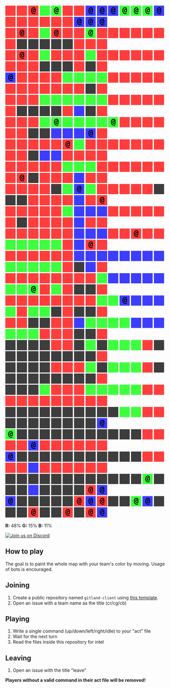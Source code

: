 ![](icons/ur) ![](icons/ur) ![](icons/cr) ![](icons/ug) ![](icons/cg) ![](icons/ur) ![](icons/ur) ![](icons/cb) ![](icons/cb) ![](icons/cb) ![](icons/cg) ![](icons/cg) ![](icons/cg) ![](icons/cb) ![](icons/ur) ![](icons/ur) ![](icons/ur) ![](icons/ur) ![](icons/ur) ![](icons/ur) ![](icons/cb) ![](icons/cb) ![](icons/cb)  
![](icons/ur) ![](icons/cr) ![](icons/ur) ![](icons/ug) ![](icons/cr) ![](icons/ur) ![](icons/ur) ![](icons/cg) ![](icons/ur) ![](icons/ur) ![](icons/ur) ![](icons/ur) ![](icons/ur) ![](icons/ur) ![](icons/ur) ![](icons/ux) ![](icons/ux) ![](icons/ux) ![](icons/ux) ![](icons/ux) ![](icons/ur) ![](icons/ur) ![](icons/ur)  
![](icons/ur) ![](icons/cr) ![](icons/ur) ![](icons/ug) ![](icons/ur) ![](icons/ur) ![](icons/ur) ![](icons/ug) ![](icons/ur) ![](icons/ur) ![](icons/ur) ![](icons/ur) ![](icons/ur) ![](icons/ur) ![](icons/ur) ![](icons/ur) ![](icons/ur) ![](icons/ux) ![](icons/ux) ![](icons/ux) ![](icons/ur) ![](icons/ux) ![](icons/ur)  
![](icons/cb) ![](icons/ur) ![](icons/ur) ![](icons/ur) ![](icons/ur) ![](icons/ug) ![](icons/ug) ![](icons/ug) ![](icons/ug) ![](icons/ur) ![](icons/ur) ![](icons/ur) ![](icons/ur) ![](icons/ur) ![](icons/ur) ![](icons/ur) ![](icons/ur) ![](icons/ur) ![](icons/ur) ![](icons/ur) ![](icons/ur) ![](icons/ux) ![](icons/ur)  
![](icons/ur) ![](icons/ur) ![](icons/ur) ![](icons/ug) ![](icons/ug) ![](icons/ug) ![](icons/ug) ![](icons/ug) ![](icons/ug) ![](icons/ur) ![](icons/ur) ![](icons/ur) ![](icons/ur) ![](icons/ur) ![](icons/ur) ![](icons/ux) ![](icons/ux) ![](icons/ux) ![](icons/ux) ![](icons/ur) ![](icons/ub) ![](icons/ux) ![](icons/ur)  
![](icons/ur) ![](icons/ur) ![](icons/ur) ![](icons/ug) ![](icons/cg) ![](icons/ug) ![](icons/ug) ![](icons/ug) ![](icons/ug) ![](icons/cg) ![](icons/ur) ![](icons/ur) ![](icons/ur) ![](icons/ur) ![](icons/ur) ![](icons/ur) ![](icons/ux) ![](icons/ux) ![](icons/ub) ![](icons/ub) ![](icons/ub) ![](icons/cb) ![](icons/ur)  
![](icons/ur) ![](icons/ur) ![](icons/ur) ![](icons/ur) ![](icons/ur) ![](icons/cr) ![](icons/ug) ![](icons/ur) ![](icons/ur) ![](icons/ur) ![](icons/ur) ![](icons/ur) ![](icons/ur) ![](icons/ur) ![](icons/ur) ![](icons/ur) ![](icons/ux) ![](icons/ub) ![](icons/ub) ![](icons/ur) ![](icons/ur) ![](icons/ur) ![](icons/ur)  
![](icons/ur) ![](icons/ur) ![](icons/ur) ![](icons/ur) ![](icons/ur) ![](icons/ug) ![](icons/ug) ![](icons/ug) ![](icons/ur) ![](icons/ur) ![](icons/ur) ![](icons/ur) ![](icons/ur) ![](icons/ur) ![](icons/ur) ![](icons/cr) ![](icons/ux) ![](icons/ur) ![](icons/ur) ![](icons/ur) ![](icons/ub) ![](icons/ur) ![](icons/ur)  
![](icons/ur) ![](icons/ur) ![](icons/ur) ![](icons/ur) ![](icons/ux) ![](icons/ug) ![](icons/cb) ![](icons/ug) ![](icons/ur) ![](icons/ur) ![](icons/ur) ![](icons/ur) ![](icons/ur) ![](icons/ux) ![](icons/ux) ![](icons/ux) ![](icons/ur) ![](icons/ur) ![](icons/ur) ![](icons/ur) ![](icons/ub) ![](icons/ur) ![](icons/cr)  
![](icons/ur) ![](icons/ur) ![](icons/ur) ![](icons/ur) ![](icons/ur) ![](icons/ug) ![](icons/ub) ![](icons/ub) ![](icons/ub) ![](icons/ur) ![](icons/ur) ![](icons/ur) ![](icons/ur) ![](icons/ur) ![](icons/ur) ![](icons/ux) ![](icons/ur) ![](icons/ur) ![](icons/ur) ![](icons/ur) ![](icons/ub) ![](icons/ur) ![](icons/ur)  
![](icons/ur) ![](icons/ur) ![](icons/ur) ![](icons/ur) ![](icons/ur) ![](icons/ur) ![](icons/ub) ![](icons/ub) ![](icons/ub) ![](icons/ur) ![](icons/ur) ![](icons/cr) ![](icons/ur) ![](icons/ur) ![](icons/ug) ![](icons/ug) ![](icons/ug) ![](icons/ug) ![](icons/ug) ![](icons/ur) ![](icons/ub) ![](icons/cr) ![](icons/ur)  
![](icons/ur) ![](icons/ur) ![](icons/ur) ![](icons/ur) ![](icons/ur) ![](icons/ur) ![](icons/ub) ![](icons/ub) ![](icons/ub) ![](icons/ub) ![](icons/ub) ![](icons/ub) ![](icons/ub) ![](icons/ub) ![](icons/ug) ![](icons/ug) ![](icons/ug) ![](icons/ug) ![](icons/ug) ![](icons/ur) ![](icons/ux) ![](icons/ub) ![](icons/ur)  
![](icons/ur) ![](icons/ur) ![](icons/ur) ![](icons/ur) ![](icons/ur) ![](icons/ur) ![](icons/ur) ![](icons/ur) ![](icons/ug) ![](icons/ub) ![](icons/ub) ![](icons/ub) ![](icons/ub) ![](icons/ub) ![](icons/ug) ![](icons/ug) ![](icons/cg) ![](icons/ur) ![](icons/ug) ![](icons/ur) ![](icons/ux) ![](icons/ux) ![](icons/ur)  
![](icons/ur) ![](icons/ur) ![](icons/ur) ![](icons/ur) ![](icons/ur) ![](icons/ur) ![](icons/ur) ![](icons/ur) ![](icons/ug) ![](icons/ug) ![](icons/cb) ![](icons/ub) ![](icons/ub) ![](icons/ub) ![](icons/ug) ![](icons/ur) ![](icons/ug) ![](icons/ug) ![](icons/ux) ![](icons/ur) ![](icons/ux) ![](icons/ux) ![](icons/ur)  
![](icons/ur) ![](icons/ur) ![](icons/ux) ![](icons/ux) ![](icons/ur) ![](icons/ur) ![](icons/ub) ![](icons/ug) ![](icons/ug) ![](icons/ug) ![](icons/ug) ![](icons/ub) ![](icons/ub) ![](icons/ub) ![](icons/ug) ![](icons/ug) ![](icons/ug) ![](icons/ur) ![](icons/ur) ![](icons/ur) ![](icons/ux) ![](icons/ux) ![](icons/ur)  
![](icons/ux) ![](icons/ux) ![](icons/ux) ![](icons/ux) ![](icons/ur) ![](icons/ur) ![](icons/ux) ![](icons/ug) ![](icons/ux) ![](icons/ug) ![](icons/ug) ![](icons/ug) ![](icons/ur) ![](icons/ux) ![](icons/ux) ![](icons/ux) ![](icons/ux) ![](icons/ux) ![](icons/ux) ![](icons/ux) ![](icons/ux) ![](icons/ux) ![](icons/ur)  
![](icons/ux) ![](icons/ux) ![](icons/ux) ![](icons/ux) ![](icons/ur) ![](icons/ur) ![](icons/ur) ![](icons/ug) ![](icons/ux) ![](icons/ug) ![](icons/ug) ![](icons/ug) ![](icons/ur) ![](icons/ux) ![](icons/ux) ![](icons/ux) ![](icons/ux) ![](icons/ux) ![](icons/ux) ![](icons/ux) ![](icons/ux) ![](icons/ux) ![](icons/ur)  
![](icons/ux) ![](icons/ux) ![](icons/ux) ![](icons/ug) ![](icons/ur) ![](icons/ur) ![](icons/ur) ![](icons/ug) ![](icons/ug) ![](icons/ug) ![](icons/ug) ![](icons/ug) ![](icons/ur) ![](icons/ur) ![](icons/ur) ![](icons/ur) ![](icons/ur) ![](icons/ur) ![](icons/ur) ![](icons/ur) ![](icons/ur) ![](icons/ur) ![](icons/ur)  
![](icons/ux) ![](icons/ux) ![](icons/ux) ![](icons/ux) ![](icons/ux) ![](icons/ux) ![](icons/ux) ![](icons/ux) ![](icons/ux) ![](icons/ux) ![](icons/ug) ![](icons/ug) ![](icons/ur) ![](icons/ur) ![](icons/ux) ![](icons/ux) ![](icons/ux) ![](icons/ux) ![](icons/ux) ![](icons/ux) ![](icons/ux) ![](icons/ux) ![](icons/cb)  
![](icons/cg) ![](icons/ux) ![](icons/ux) ![](icons/ux) ![](icons/ux) ![](icons/ux) ![](icons/ux) ![](icons/ux) ![](icons/ux) ![](icons/ux) ![](icons/ux) ![](icons/ux) ![](icons/ur) ![](icons/ur) ![](icons/ur) ![](icons/ur) ![](icons/cb) ![](icons/ur) ![](icons/ur) ![](icons/ur) ![](icons/ur) ![](icons/ur) ![](icons/ur)  
![](icons/cb) ![](icons/ux) ![](icons/ux) ![](icons/ux) ![](icons/ux) ![](icons/ux) ![](icons/ux) ![](icons/ux) ![](icons/ux) ![](icons/ux) ![](icons/ux) ![](icons/ux) ![](icons/ur) ![](icons/ur) ![](icons/ur) ![](icons/ur) ![](icons/ub) ![](icons/ur) ![](icons/ur) ![](icons/ur) ![](icons/ur) ![](icons/ur) ![](icons/ur)  
![](icons/ux) ![](icons/ux) ![](icons/ux) ![](icons/ux) ![](icons/ux) ![](icons/ux) ![](icons/ux) ![](icons/ux) ![](icons/ux) ![](icons/ux) ![](icons/ux) ![](icons/ux) ![](icons/cg) ![](icons/ux) ![](icons/ux) ![](icons/ux) ![](icons/ub) ![](icons/ux) ![](icons/ux) ![](icons/ux) ![](icons/ux) ![](icons/cr) ![](icons/cb)  
![](icons/cb) ![](icons/ux) ![](icons/ux) ![](icons/ux) ![](icons/ux) ![](icons/ux) ![](icons/cr) ![](icons/cb) ![](icons/cr) ![](icons/ux) ![](icons/ux) ![](icons/cg) ![](icons/cb) ![](icons/ux) ![](icons/ux) ![](icons/ux) ![](icons/cr) ![](icons/ux) ![](icons/ux) ![](icons/cr) ![](icons/ux) ![](icons/cr) ![](icons/cb)

**R:** 48% **G:** 15% **B:** 11%
  
  
<a href="https://discord.gg/vSk8CJj">
  <img src="https://i.imgur.com/YNyTNuw.png" alt="Join us on Discord" height="64"/>
</a>

## How to play

The goal is to paint the whole map with your team's color by moving. Usage of bots is encouraged.

## Joining
1. Create a public repository named `gitland-client` using [this template](https://github.com/Richienb/gitland-client-boilerplate/generate).
2. Open an issue with a team name as the title (cr/cg/cb)

## Playing
1. Write a single command (up/down/left/right/idle) to your "act" file
2. Wait for the next turn
3. Read the files inside this repository for intel

## Leaving
1. Open an issue with the title "leave"

**Players without a valid command in their act file will be removed!**
